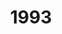 ---
title: "1993"
description: "Articles tagged 1993."
layout: yearpages
permalink: /tags/1993/{% if pagination.pageNumber > 0 %}/page/{{ pagination.pageNumber + 1 }}{% endif %}/index.html
pagination:
  data: collections.1993
  size: 8
  alias: pagedPosts
  addAllPagesToCollections: true
  reverse: true
---